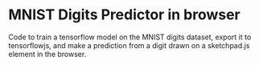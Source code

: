 # MNIST Digits Predictor in browser

Code to train a tensorflow model on the MNIST digits dataset, export it to tensorflowjs, and make a prediction from a digit drawn on a sketchpad.js element in the browser.